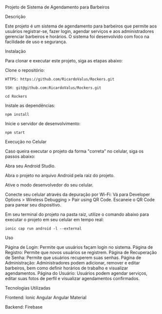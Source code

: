 Projeto de Sistema de Agendamento para Barbeiros

Descrição

Este projeto é um sistema de agendamento para barbeiros que permite aos usuários registrar-se, fazer login, agendar serviços e aos administradores gerenciar barbeiros e horários. O sistema foi desenvolvido com foco na facilidade de uso e segurança.

Instalação

Para clonar e executar este projeto, siga as etapas abaixo:

  Clone o repositório:

    HTTPS: https://github.com/RicardoValus/Rockers.git

    SSH: git@github.com:RicardoValus/Rockers.git

    cd Rockers

Instale as dependências:

    npm install

Inicie o servidor de desenvolvimento:

    npm start

Execução no Celular

Caso queira executar o projeto da forma "correta" no celular, siga os passos abaixo:

  Abra seu Android Studio.

  Abra o projeto no arquivo Android pela raiz do projeto.

  Ative o modo desenvolvedor do seu celular.

  Conecte seu celular através da depuração por Wi-Fi:
      Vá para Developer Options > Wireless Debugging > Pair using QR Code.
      Escaneie o QR Code para parear seu dispositivo.

  Em seu terminal do projeto na pasta raiz, utilize o comando abaixo para executar o projeto em seu celular em tempo real:


    ionic cap run android -l --external


Uso

  Página de Login: Permite que usuários façam login no sistema.
  Página de Registro: Permite que novos usuários se registrem.
  Página de Recuperação de Senha: Permite que usuários recuperem suas senhas.
  Página de Administração: Administradores podem adicionar, remover e editar barbeiros, bem como definir horários de trabalho e visualizar agendamentos.
  Página do Usuário: Usuários podem agendar serviços, editar suas fotos de perfil e visualizar agendamentos confirmados.

Tecnologias Utilizadas

  Frontend:
      Ionic
      Angular
      Angular Material

  Backend:
      Firebase
